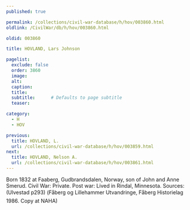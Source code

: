 ```yaml
---
published: true

permalink: /collections/civil-war-database/h/hov/003860.html
oldlink: /CivilWar/db/h/hov/003860.html

oldid: 003860

title: HOVLAND, Lars Johnson

pagelist:
  exclude: false
  order: 3860
  image: 
  alt:
  caption:
  title:
  subtitle:      # Defaults to page subtitle
  teaser:

category: 
  - H 
  - HOV

previous:
  title: HOVLAND, L.
  url: /collections/civil-war-database/h/hov/003859.html  
next:
  title: HOVLAND, Nelson A.
  url: /collections/civil-war-database/h/hov/003861.html   
---
```

Born 1832 at Faaberg, Gudbrandsdalen, Norway, son of John and Anne Smerud. Civil War: Private. Post war: Lived in Rindal, Minnesota. Sources: (Ulvestad p293) (&#147;F&aring;berg og Lillehammer Utvandringe&#148;, F&aring;berg Historielag 1986. Copy at NAHA)